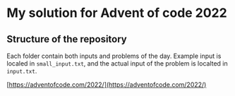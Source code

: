 # My solution for Advent of code 2022

## Structure of the repository

Each folder contain both inputs and problems of the day.
Example input is localed in `small_input.txt`, and the actual input of the problem is localted in `input.txt`.

[https://adventofcode.com/2022/](https://adventofcode.com/2022/)

